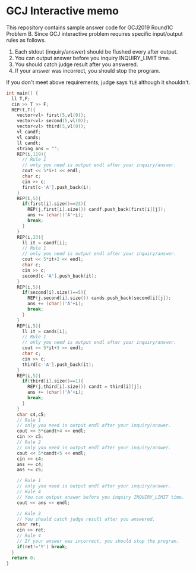 # GCJ Interactive memo

This repository contains sample answer code for GCJ2019 Round1C Problem B.
Since GCJ interactive problem requires specific input/output rules as follows.

1. Each stdout (inquiry/answer) should be flushed every after output.
2. You can output answer before you inquiry INQUIRY\_LIMIT time.
3. You should catch judge result after you answered.
4. If your answer was incorrect, you should stop the program.

If you don't meet above requirements, judge says `TLE` although it shouldn't.

```cpp:bmain.cpp
int main() {
  ll T,F;
  cin >> T >> F;
  REP(t,T){
    vector<vl> first(5,vl(0));
    vector<vl> second(5,vl(0));
    vector<vl> third(5,vl(0));
    vl candf;
    vl cands;
    ll candt;
    string ans = "";
    REP(i,119){
      // Rule 1
      // only you need is output endl after your inquiry/answer.
      cout << 5*i+1 << endl;
      char c;
      cin >> c;
      first[c-'A'].push_back(i);
    }
    REP(i,5){
      if(first[i].size()==23){
        REP(j,first[i].size()) candf.push_back(first[i][j]);
        ans += (char)('A'+i);
        break;
      }
    }
    REP(i,23){
      ll it = candf[i];
      // Rule 1
      // only you need is output endl after your inquiry/answer.
      cout << 5*it+2 << endl;
      char c;
      cin >> c;
      second[c-'A'].push_back(it);
    }
    REP(i,5){
      if(second[i].size()==5){
        REP(j,second[i].size()) cands.push_back(second[i][j]);
        ans += (char)('A'+i);
        break;
      }
    }
    REP(i,5){
      ll it = cands[i];
      // Rule 1
      // only you need is output endl after your inquiry/answer.
      cout << 5*it+3 << endl;
      char c;
      cin >> c;
      third[c-'A'].push_back(it);
    }
    REP(i,5){
      if(third[i].size()==1){
        REP(j,third[i].size()) candt = third[i][j];
        ans += (char)('A'+i);
        break;
      }
    }
    char c4,c5;
    // Rule 1
    // only you need is output endl after your inquiry/answer.
    cout << 5*candt+4 << endl;
    cin >> c5;
    // Rule 2
    // only you need is output endl after your inquiry/answer.
    cout << 5*candt+5 << endl;
    cin >> c4;
    ans += c4;
    ans += c5;

    // Rule 1
    // only you need is output endl after your inquiry/answer.
    // Rule 4
    // You can output answer before you inquiry INQUIRY_LIMIT time. 
    cout << ans << endl;

    // Rule 3
    // You should catch judge result after you answered.
    char ret;
    cin >> ret;
    // Rule 4
    // If your answer was incorrect, you should stop the program.
    if(ret!='Y') break;
  }
  return 0;
}
```

